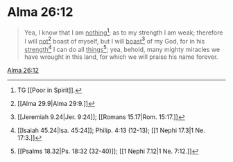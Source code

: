 # Alma 26:12

> Yea, I know that I am <u>nothing</u>[^a]; as to my strength I am weak; therefore I will <u>not</u>[^b] boast of myself, but I will <u>boast</u>[^c] of my God, for in his <u>strength</u>[^d] I can do all <u>things</u>[^e]; yea, behold, many mighty miracles we have wrought in this land, for which we will praise his name forever.

[Alma 26:12](https://www.churchofjesuschrist.org/study/scriptures/bofm/alma/26?lang=eng&id=p12#p12)


[^a]: TG [[Poor in Spirit]].
[^b]: [[Alma 29.9|Alma 29:9.]]
[^c]: [[Jeremiah 9.24|Jer. 9:24]]; [[Romans 15.17|Rom. 15:17.]]
[^d]: [[Isaiah 45.24|Isa. 45:24]]; Philip. 4:13 (12-13); [[1 Nephi 17.3|1 Ne. 17:3.]]
[^e]: [[Psalms 18.32|Ps. 18:32 (32-40)]]; [[1 Nephi 7.12|1 Ne. 7:12.]]

